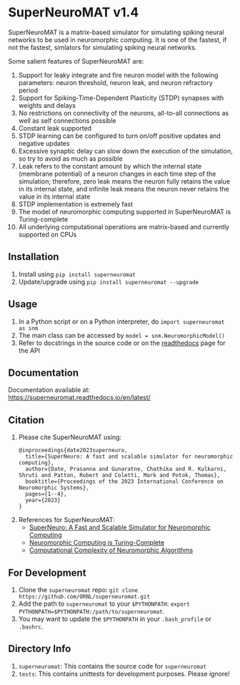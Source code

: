 # SuperNeuroMAT v1.4

SuperNeuroMAT is a matrix-based simulator for simulating spiking neural networks to be used in neuromorphic computing. It is one of the fastest, if not the fastest, simlators for simulating spiking neural networks.

Some salient features of SuperNeuroMAT are:
1. Support for leaky integrate and fire neuron model with the following parameters: neuron threshold, neuron leak, and neuron refractory period
2. Support for Spiking-Time-Dependent Plasticity (STDP) synapses with weights and delays
3. No restrictions on connectivity of the neurons, all-to-all connections as well as self connections possible
4. Constant leak supported
5. STDP learning can be configured to turn on/off positive updates and negative updates
6. Excessive synaptic delay can slow down the execution of the simulation, so try to avoid as much as possible
7. Leak refers to the constant amount by which the internal state (membrane potential) of a neuron changes in each time step of the simulation; therefore, zero leak means the neuron fully retains the value in its internal state, and infinite leak means the neuron never retains the value in its internal state
8. STDP implementation is extremely fast
9. The model of neuromorphic computing supported in SuperNeuroMAT is Turing-complete
10. All underlying computational operations are matrix-based and currently supported on CPUs


## Installation
1. Install using `pip install superneuromat`
2. Update/upgrade using `pip install superneuromat --upgrade`


## Usage
1. In a Python script or on a Python interpreter, do `import superneuromat as snm`
2. The main class can be accessed by `model = snm.NeuromorphicModel()`
3. Refer to docstrings in the source code or on the [readthedocs](https://superneuromat.readthedocs.io/en/latest/) page for the API


## Documentation
Documentation available at: https://superneuromat.readthedocs.io/en/latest/


## Citation
1. Please cite SuperNeuroMAT using:
	```
	@inproceedings{date2023superneuro,
	  title={SuperNeuro: A fast and scalable simulator for neuromorphic computing},
	  author={Date, Prasanna and Gunaratne, Chathika and R. Kulkarni, Shruti and Patton, Robert and Coletti, Mark and Potok, Thomas},
	  booktitle={Proceedings of the 2023 International Conference on Neuromorphic Systems},
	  pages={1--4},
	  year={2023}
	}
	```
2. References for SuperNeuroMAT:
	- [SuperNeuro: A Fast and Scalable Simulator for Neuromorphic Computing](https://dl.acm.org/doi/abs/10.1145/3589737.3606000)
	- [Neuromorphic Computing is Turing-Complete](https://dl.acm.org/doi/abs/10.1145/3546790.3546806)
	- [Computational Complexity of Neuromorphic Algorithms](https://dl.acm.org/doi/abs/10.1145/3477145.3477154)



## For Development
1. Clone the `superneuromat` repo: `git clone https://github.com/ORNL/superneuromat.git`
2. Add the path to `superneuromat` to your `$PYTHONPATH`: `export PYTHONPATH=$PYTHONPATH:/path/to/superneuromat`. 
3. You may want to update the `$PYTHONPATH` in your `.bash_profile` or `.bashrc`.


## Directory Info
1. `superneuromat`: This contains the source code for `superneuromat`
2. `tests`: This contains unittests for development purposes. Please ignore!


